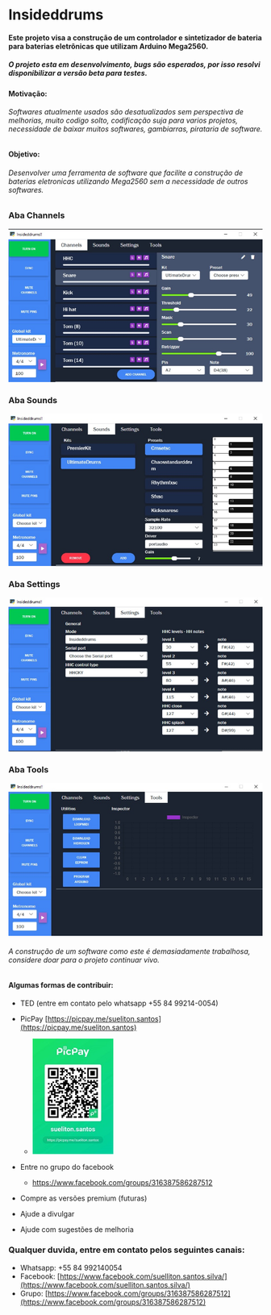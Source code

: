 # Insideddrums

#### Este projeto visa a construção de um controlador e sintetizador de bateria para baterias eletrônicas que utilizam Arduino Mega2560.
##### O projeto esta em desenvolvimento, bugs são esperados, por isso resolvi disponibilizar a versão beta para testes. 
#### Motivação:
###### Softwares atualmente usados são desatualizados sem perspectiva de melhorias, muito codigo solto, codificação suja para varios projetos, necessidade de baixar muitos softwares, gambiarras, pirataria de software.
#### Objetivo:
###### Desenvolver uma ferramenta de software que facilite a construção de baterias eletronicas utilizando Mega2560 sem a necessidade de outros softwares.
  
### Aba Channels
![Aba channels](/insideddrums.jpg) 

### Aba Sounds
![Aba sounds](/insideddrums2.jpg)

### Aba Settings
![Aba settings](/insideddrums3.jpg)

### Aba Tools
![Aba tools](/insideddrums4.jpg)

###### A construção de um software como este é demasiadamente trabalhosa, considere doar para o projeto continuar vivo.

#### Algumas formas de contribuir: 
* TED (entre em contato pelo whatsapp +55 84 99214-0054)
* PicPay [https://picpay.me/sueliton.santos](https://picpay.me/sueliton.santos)  
    * ![PicPay](/picpay.jpg)
  
* Entre no grupo do facebook
   * https://www.facebook.com/groups/316387586287512
* Compre as versões premium (futuras) 
* Ajude a divulgar
* Ajude com sugestões de melhoria

### Qualquer duvida, entre em contato pelos seguintes canais:
* Whatsapp: +55 84 992140054
* Facebook: [https://www.facebook.com/suelliton.santos.silva/](https://www.facebook.com/suelliton.santos.silva/)
* Grupo: [https://www.facebook.com/groups/316387586287512](https://www.facebook.com/groups/316387586287512)

